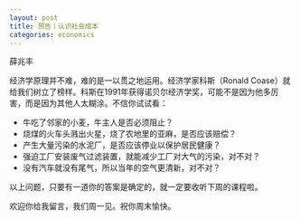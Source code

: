 ```yaml
---
layout: post
title: 预告丨认识社会成本
categories: economics
---
```


薛兆丰

经济学原理并不难，难的是一以贯之地运用。经济学家科斯（Ronald Coase）就给我们树立了榜样。科斯在1991年获得诺贝尔经济学奖，可能不是因为他多厉害，而是因为其他人太糊涂。不信你试试看：

* 牛吃了邻家的小麦，牛主人是否必须阻止？
* 烧煤的火车头溅出火星，烧了农地里的亚麻，是否应该赔偿？
* 产生大量污染的水泥厂，是否应该停业以保护居民健康？
* 强迫工厂安装废气过滤装置，就能减少工厂对大气的污染，对不对？
* 没有汽车就没有尾气，所以当年的空气更清新，对不对？

以上问题，只要有一道你的答案是确定的，就一定要收听下周的课程啦。

欢迎你给我留言，我们周一见。祝你周末愉快。